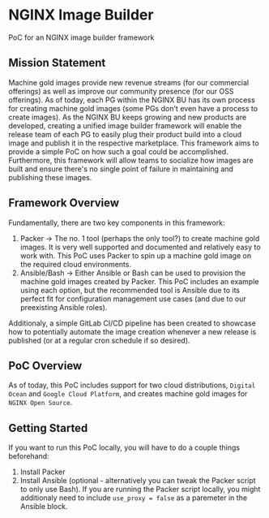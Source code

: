 # NGINX Image Builder

PoC for an NGINX image builder framework

## Mission Statement

Machine gold images provide new revenue streams (for our commercial offerings) as well as improve our community presence (for our OSS offerings). As of today, each PG within the NGINX BU has its own process for creating machine gold images (some PGs don't even have a process to create images). As the NGINX BU keeps growing and new products are developed, creating a unified image builder framework will enable the release team of each PG to easily plug their product build into a cloud image and publish it in the respective marketplace. This framework aims to provide a simple PoC on how such a goal could be accomplished. Furthermore, this framework will allow teams to socialize how images are built and ensure there's no single point of failure in maintaining and publishing these images.

## Framework Overview

Fundamentally, there are two key components in this framework:

1. Packer -> The no. 1 tool (perhaps the only tool?) to create machine gold images. It is very well supported and documented and relatively easy to work with. This PoC uses Packer to spin up a machine gold image on the required cloud environments.
2. Ansible/Bash -> Either Ansible or Bash can be used to provision the machine gold images created by Packer. This PoC includes an example using each option, but the recommended tool is Ansible due to its perfect fit for configuration management use cases (and due to our preexisting Ansible roles).

Additionaly, a simple GitLab CI/CD pipeline has been created to showcase how to potentially automate the image creation whenever a new release is published (or at a regular cron schedule if so desired).

## PoC Overview

As of today, this PoC includes support for two cloud distributions, `Digital Ocean` and `Google Cloud Platform`, and creates machine gold images for `NGINX Open Source`.

## Getting Started

If you want to run this PoC locally, you will have to do a couple things beforehand:

1. Install Packer
2. Install Ansible (optional - alternatively you can tweak the Packer script to only use Bash). If you are running the Packer script locally, you might additionaly need to include `use_proxy = false` as a paremeter in the Ansible block.
